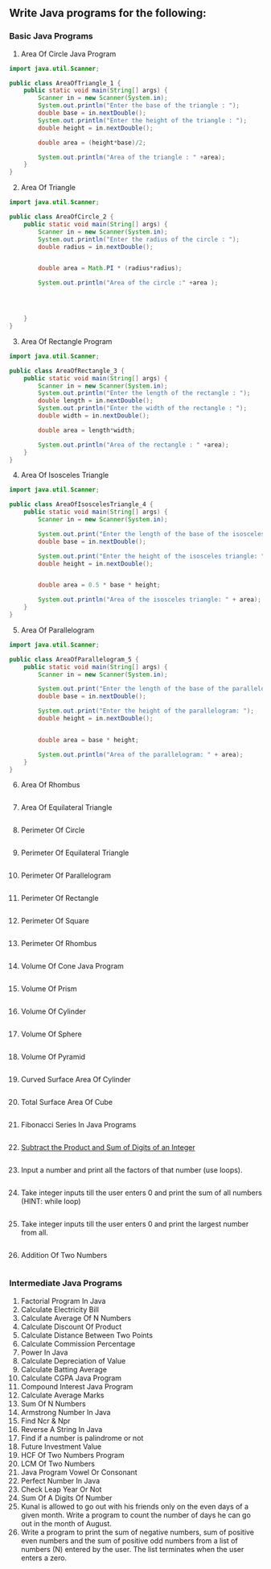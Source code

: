 
## Write Java programs for the following:

### Basic Java Programs
1. Area Of Circle Java Program
```java
import java.util.Scanner;

public class AreaOfTriangle_1 {
    public static void main(String[] args) {
        Scanner in = new Scanner(System.in);
        System.out.println("Enter the base of the triangle : ");
        double base = in.nextDouble();
        System.out.println("Enter the height of the triangle : ");
        double height = in.nextDouble();

        double area = (height*base)/2;

        System.out.println("Area of the triangle : " +area);
    }
}
```
2. Area Of Triangle
```java
import java.util.Scanner;

public class AreaOfCircle_2 {
    public static void main(String[] args) {
        Scanner in = new Scanner(System.in);
        System.out.println("Enter the radius of the circle : ");
        double radius = in.nextDouble();


        double area = Math.PI * (radius*radius);

        System.out.println("Area of the circle :" +area );




    }
}

```
3. Area Of Rectangle Program
```java
import java.util.Scanner;

public class AreaOfRectangle_3 {
    public static void main(String[] args) {
        Scanner in = new Scanner(System.in);
        System.out.println("Enter the length of the rectangle : ");
        double length = in.nextDouble();
        System.out.println("Enter the width of the rectangle : ");
        double width = in.nextDouble();

        double area = length*width;

        System.out.println("Area of the rectangle : " +area);
    }
}

```
4. Area Of Isosceles Triangle
```java
import java.util.Scanner;

public class AreaOfIsoscelesTriangle_4 {
    public static void main(String[] args) {
        Scanner in = new Scanner(System.in);

        System.out.print("Enter the length of the base of the isosceles triangle: ");
        double base = in.nextDouble();

        System.out.print("Enter the height of the isosceles triangle: ");
        double height = in.nextDouble();


        double area = 0.5 * base * height;

        System.out.println("Area of the isosceles triangle: " + area);
    }
}

```
5. Area Of Parallelogram
```java
import java.util.Scanner;

public class AreaOfParallelogram_5 {
    public static void main(String[] args) {
        Scanner in = new Scanner(System.in);

        System.out.print("Enter the length of the base of the parallelogram: ");
        double base = in.nextDouble();

        System.out.print("Enter the height of the parallelogram: ");
        double height = in.nextDouble();


        double area = base * height;

        System.out.println("Area of the parallelogram: " + area);
    }
}

```
6. Area Of Rhombus
```java
```
7. Area Of Equilateral Triangle
```java
```
8. Perimeter Of Circle
```java
```
9. Perimeter Of Equilateral Triangle
```java
```
10. Perimeter Of Parallelogram
```java
```
11. Perimeter Of Rectangle
```java
```
12. Perimeter Of Square
```java
```
13. Perimeter Of Rhombus
```java
```
14. Volume Of Cone Java Program
```java
```
15. Volume Of Prism
```java
```
16. Volume Of Cylinder
```java
```
17. Volume Of Sphere
```java
```
18. Volume Of Pyramid
```java
```
19. Curved Surface Area Of Cylinder
```java
```
20. Total Surface Area Of Cube
```java
```
21. Fibonacci Series In Java Programs
```java
```
22. [Subtract the Product and Sum of Digits of an Integer](https://leetcode.com/problems/subtract-the-product-and-sum-of-digits-of-an-integer/)
```java
```
23. Input a number and print all the factors of that number (use loops).
```java
```
24. Take integer inputs till the user enters 0 and print the sum of all numbers
    (HINT: while loop)
```java
```
25. Take integer inputs till the user enters 0 and print the largest number from
    all.
```java
```
26. Addition Of Two Numbers
```java
```

### Intermediate Java Programs
1. Factorial Program In Java
2. Calculate Electricity Bill
3. Calculate Average Of N Numbers
4. Calculate Discount Of Product
5. Calculate Distance Between Two Points
6. Calculate Commission Percentage
7. Power In Java
8. Calculate Depreciation of Value
9. Calculate Batting Average
10. Calculate CGPA Java Program
11. Compound Interest Java Program
12. Calculate Average Marks
13. Sum Of N Numbers
14. Armstrong Number In Java
15. Find Ncr & Npr
16. Reverse A String In Java
17. Find if a number is palindrome or not
18. Future Investment Value
19. HCF Of Two Numbers Program
20. LCM Of Two Numbers
21. Java Program Vowel Or Consonant
22. Perfect Number In Java
23. Check Leap Year Or Not
24. Sum Of A Digits Of Number
25. Kunal is allowed to go out with his friends only on the even days of a given month. Write a program to count the number of days he can go out in the month of August.
26. Write a program to print the sum of negative numbers, sum of positive even numbers and the sum of positive odd numbers from a list of numbers (N) entered by the user. The list terminates when the user enters a zero.
